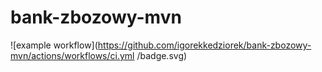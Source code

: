 # bank-zbozowy-mvn
![example workflow](https://github.com/igorekkedziorek/bank-zbozowy-mvn/actions/workflows/ci.yml
/badge.svg)
